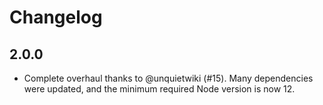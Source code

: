 # Changelog

## 2.0.0

- Complete overhaul thanks to @unquietwiki (#15). Many dependencies were updated, and the minimum required Node version is now 12.
